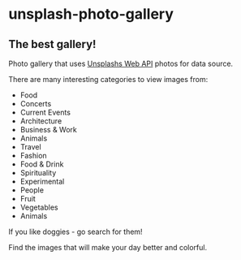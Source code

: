 # unsplash-photo-gallery

## The best gallery!

Photo gallery that uses [Unsplashs Web API](https://unsplash.com/) photos for data source.

There are many interesting categories to view images from:

* Food
* Concerts
* Current Events
* Architecture
* Business & Work
* Animals
* Travel
* Fashion
* Food & Drink
* Spirituality
* Experimental
* People
* Fruit
* Vegetables
* Animals

If you like doggies - go search for them!

Find the images that will make your day better and colorful.


